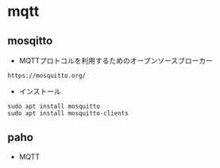 # mqtt


## mosqitto
- MQTTプロトコルを利用するためのオープンソースブローカー
```
https://mosquitto.org/
```


- インストール

```
sudo apt install mosquitto
sudo apt install mosquitto-clients
```


## paho
- MQTT